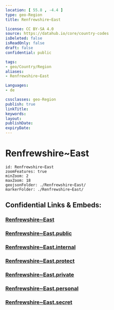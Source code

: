 ```yaml
---
location: [ 55.8 , -4.4 ] 
type: geo-Region
title: Renfrewshire~East

license: CC BY-SA 4.0
source: https://datahub.io/core/country-codes
isDeleted: false
isReadOnly: false
draft: false
confidential: public

tags:
- geo/Country/Region
aliases:
- Renfrewshire~East

Languages:
- de

cssclasses: geo-Region
publish: true
linkTitle: 
keywords: 
layout: 
publishDate: 
expiryDate: 
---
```


# Renfrewshire~East

```leaflet
id: Renfrewshire~East
zoomFeatures: true 
minZoom: 2 
maxZoom: 18
geojsonFolder: ./Renfrewshire~East/
markerFolder: ./Renfrewshire~East/
```


## Confidential Links & Embeds: 

### [Renfrewshire~East](/_Standards/Earth/Continent/Europe/Europe~North/UK/Scotland/counties~Scotland/Renfrewshire~East.md) 

### [Renfrewshire~East.public](/_public/Earth/Continent/Europe/Europe~North/UK/Scotland/counties~Scotland/Renfrewshire~East.public.md) 

### [Renfrewshire~East.internal](/_internal/Earth/Continent/Europe/Europe~North/UK/Scotland/counties~Scotland/Renfrewshire~East.internal.md) 

### [Renfrewshire~East.protect](/_protect/Earth/Continent/Europe/Europe~North/UK/Scotland/counties~Scotland/Renfrewshire~East.protect.md) 

### [Renfrewshire~East.private](/_private/Earth/Continent/Europe/Europe~North/UK/Scotland/counties~Scotland/Renfrewshire~East.private.md) 

### [Renfrewshire~East.personal](/_personal/Earth/Continent/Europe/Europe~North/UK/Scotland/counties~Scotland/Renfrewshire~East.personal.md) 

### [Renfrewshire~East.secret](/_secret/Earth/Continent/Europe/Europe~North/UK/Scotland/counties~Scotland/Renfrewshire~East.secret.md)

